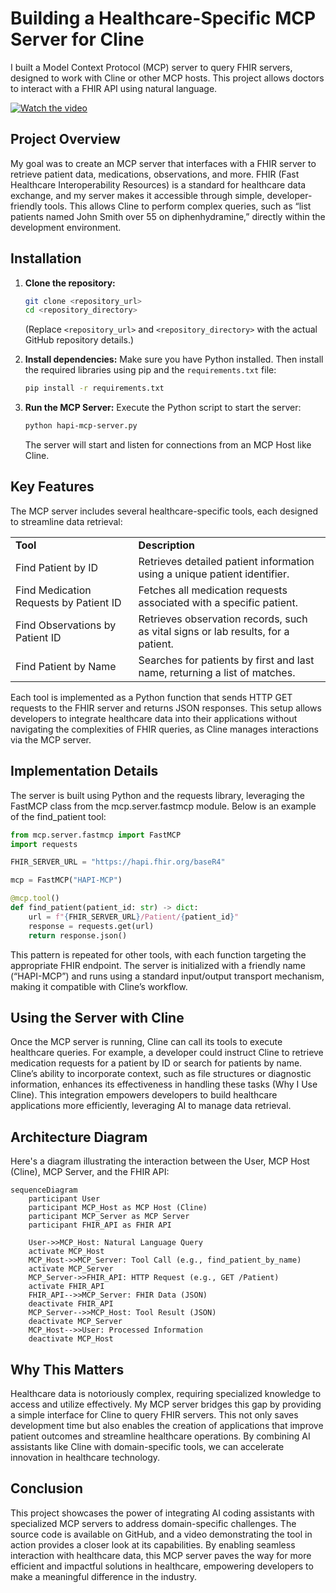 # Building a Healthcare-Specific MCP Server for Cline

I built a Model Context Protocol (MCP) server to query FHIR servers, designed to work with Cline or other MCP hosts. This project allows doctors to interact with a FHIR API using natural language.

[![Watch the video](https://img.youtube.com/vi/h1KOCCGPkuo/0.jpg)](https://www.youtube.com/watch?v=h1KOCCGPkuo)

## Project Overview

My goal was to create an MCP server that interfaces with a FHIR server to retrieve patient data, medications, observations, and more. FHIR (Fast Healthcare Interoperability Resources) is a standard for healthcare data exchange, and my server makes it accessible through simple, developer-friendly tools. This allows Cline to perform complex queries, such as “list patients named John Smith over 55 on diphenhydramine,” directly within the development environment.

## Installation

1.  **Clone the repository:**
    ```bash
    git clone <repository_url>
    cd <repository_directory>
    ```
    (Replace `<repository_url>` and `<repository_directory>` with the actual GitHub repository details.)

2.  **Install dependencies:**
    Make sure you have Python installed. Then install the required libraries using pip and the `requirements.txt` file:
    ```bash
    pip install -r requirements.txt
    ```

3.  **Run the MCP Server:**
    Execute the Python script to start the server:
    ```bash
    python hapi-mcp-server.py
    ```
    The server will start and listen for connections from an MCP Host like Cline.

## Key Features

The MCP server includes several healthcare-specific tools, each designed to streamline data retrieval:

|   |   |
|---|---|
|**Tool**|**Description**|
|Find Patient by ID|Retrieves detailed patient information using a unique patient identifier.|
|Find Medication Requests by Patient ID|Fetches all medication requests associated with a specific patient.|
|Find Observations by Patient ID|Retrieves observation records, such as vital signs or lab results, for a patient.|
|Find Patient by Name|Searches for patients by first and last name, returning a list of matches.|

Each tool is implemented as a Python function that sends HTTP GET requests to the FHIR server and returns JSON responses. This setup allows developers to integrate healthcare data into their applications without navigating the complexities of FHIR queries, as Cline manages interactions via the MCP server.

## Implementation Details

The server is built using Python and the requests library, leveraging the FastMCP class from the mcp.server.fastmcp module. Below is an example of the find_patient tool:

```python
from mcp.server.fastmcp import FastMCP
import requests

FHIR_SERVER_URL = "https://hapi.fhir.org/baseR4"

mcp = FastMCP("HAPI-MCP")

@mcp.tool()
def find_patient(patient_id: str) -> dict:
    url = f"{FHIR_SERVER_URL}/Patient/{patient_id}"
    response = requests.get(url)
    return response.json()
```

This pattern is repeated for other tools, with each function targeting the appropriate FHIR endpoint. The server is initialized with a friendly name (“HAPI-MCP”) and runs using a standard input/output transport mechanism, making it compatible with Cline’s workflow.

## Using the Server with Cline

Once the MCP server is running, Cline can call its tools to execute healthcare queries. For example, a developer could instruct Cline to retrieve medication requests for a patient by ID or search for patients by name. Cline’s ability to incorporate context, such as file structures or diagnostic information, enhances its effectiveness in handling these tasks (Why I Use Cline). This integration empowers developers to build healthcare applications more efficiently, leveraging AI to manage data retrieval.

## Architecture Diagram

Here's a diagram illustrating the interaction between the User, MCP Host (Cline), MCP Server, and the FHIR API:

```mermaid
sequenceDiagram
    participant User
    participant MCP_Host as MCP Host (Cline)
    participant MCP_Server as MCP Server
    participant FHIR_API as FHIR API

    User->>MCP_Host: Natural Language Query
    activate MCP_Host
    MCP_Host->>MCP_Server: Tool Call (e.g., find_patient_by_name)
    activate MCP_Server
    MCP_Server->>FHIR_API: HTTP Request (e.g., GET /Patient)
    activate FHIR_API
    FHIR_API-->>MCP_Server: FHIR Data (JSON)
    deactivate FHIR_API
    MCP_Server-->>MCP_Host: Tool Result (JSON)
    deactivate MCP_Server
    MCP_Host-->>User: Processed Information
    deactivate MCP_Host
```

## Why This Matters

Healthcare data is notoriously complex, requiring specialized knowledge to access and utilize effectively. My MCP server bridges this gap by providing a simple interface for Cline to query FHIR servers. This not only saves development time but also enables the creation of applications that improve patient outcomes and streamline healthcare operations. By combining AI assistants like Cline with domain-specific tools, we can accelerate innovation in healthcare technology.

## Conclusion

This project showcases the power of integrating AI coding assistants with specialized MCP servers to address domain-specific challenges. The source code is available on GitHub, and a video demonstrating the tool in action provides a closer look at its capabilities. By enabling seamless interaction with healthcare data, this MCP server paves the way for more efficient and impactful solutions in healthcare, empowering developers to make a meaningful difference in the industry.
